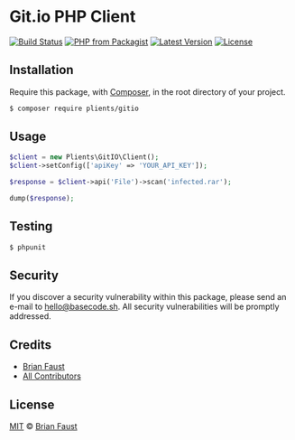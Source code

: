 # Git.io PHP Client

[![Build Status](https://img.shields.io/travis/plients/Git.io-PHP-Client/master.svg?style=flat-square)](https://travis-ci.org/plients/Git.io-PHP-Client)
[![PHP from Packagist](https://img.shields.io/packagist/php-v/plients/gitio.svg?style=flat-square)]()
[![Latest Version](https://img.shields.io/github/release/plients/Git.io-PHP-Client.svg?style=flat-square)](https://github.com/plients/Git.io-PHP-Client/releases)
[![License](https://img.shields.io/packagist/l/plients/Git.io-PHP-Client.svg?style=flat-square)](https://packagist.org/packages/plients/Git.io-PHP-Client)

## Installation

Require this package, with [Composer](https://getcomposer.org/), in the root directory of your project.

```bash
$ composer require plients/gitio
```

## Usage

```php
$client = new Plients\GitIO\Client();
$client->setConfig(['apiKey' => 'YOUR_API_KEY']);

$response = $client->api('File')->scan('infected.rar');

dump($response);
```

## Testing

```bash
$ phpunit
```

## Security

If you discover a security vulnerability within this package, please send an e-mail to hello@basecode.sh. All security vulnerabilities will be promptly addressed.

## Credits

-   [Brian Faust](https://github.com/faustbrian)
-   [All Contributors](../../contributors)

## License

[MIT](LICENSE) © [Brian Faust](https://basecode.sh)
